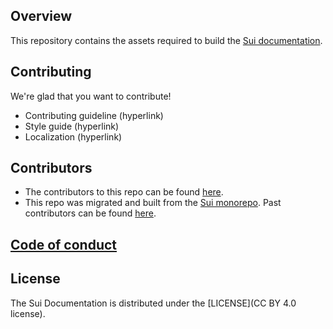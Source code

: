 ## Overview

This repository contains the assets required to build the [Sui documentation](https://docs.sui.io).

## Contributing

We're glad that you want to contribute!

- Contributing guideline (hyperlink)
- Style guide (hyperlink)
- Localization (hyperlink)

## Contributors

- The contributors to this repo can be found [here](https://github.com/sui-foundation/sui-docs/graphs/contributors).
- This repo was migrated and built from the [Sui monorepo](https://github.com/MystenLabs/sui). Past contributors can be found [here](CONTRIBUTORS.md).

## [Code of conduct](https://docs.sui.io/contribute/code-of-conduct)

## License

The Sui Documentation is distributed under the [LICENSE](CC BY 4.0 license).
